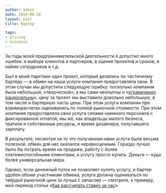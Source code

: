 ```yaml
---
author: admin
date: 2014-06-26
layout: post
title: Бартер

tags:
- pricing
- business
---
```


За годы моей предпринимательской деятельности я допустил много ошибок: в выборе клиентов и партнеров, в оценке проектов и сроков, в найме сотрудников и т.д. 

Был в моей парктике один проект, который делались по частичному бартеру — в обмен на наши услуги компания предоставляла свои. В этом случае мы допустили следующую ошибку: посколько компания была небольшой, «творческой», а мы сами неопытны и «[ограниченно рациональны](http://ru.wikipedia.org/wiki/%D0%9E%D0%B3%D1%80%D0%B0%D0%BD%D0%B8%D1%87%D0%B5%D0%BD%D0%BD%D0%B0%D1%8F_%D1%80%D0%B0%D1%86%D0%B8%D0%BE%D0%BD%D0%B0%D0%BB%D1%8C%D0%BD%D0%BE%D1%81%D1%82%D1%8C)», цену за проект мы выставили довольно небольшую, в том числе и бартерную часть цены. При этом услуги компании при взаиморасчетах оценивались по полной рыночной стоимости. При этом компания предоставляла свои услуги силами наемного персонала с фиксированной оплатой, мы же, как владельцы малого бизнеса, тратили и собственные ресурсы, и время дизайнера, получавшего зарплату. 

В результате, несмотря на то что полученная нами услуга была весьма полезной, обмен  для нас оказался неравноценным. Гораздо лучше было бы потрать время на продажи, работу с более платежеспособными клиентами, а услугу просто купить. Деньги — куда более универсальная мера. 

Однако, если денежный поток не позволяет купить услугу, и бартер удобен обоим участникам обмена, услуга должна оцениваться по твёрдой рыночной цене (и лучше с запасом) — смотрите, к примеру, мой перевод статьи «[Как рассчитать ставку за час](http://glebkalinin.ru/how-to-calculate-an-hourly-rate)».